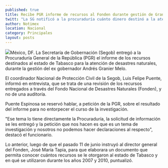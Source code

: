 ```yaml
---
published: true
title: Recibe PGR informe de recursos al Fonden durante gestión de Granier
twitt: "La SG notificó a la procuraduría cuánto dinero destinó a la atención de desastres, como parte de la investigación que se le sigue al ex gobernador."
author: Notimex
location: Nacional
category: Principales
layout: posts
---
```


![](http://i.imgur.com/100EqDlm.jpg)México, DF. La Secretaría de Gobernación (Segob) entregó a la Procuraduría General de la República (PGR) el informe de los recursos destinados al estado de Tabasco para la atención de desastres naturales, durante la gestión del ex gobernador Andrés Granier Melo.

El coordinador Nacional de Protección Civil de la Segob, Luis Felipe Puente, informó en entrevista, que se trata de una revisión de los recursos entregados a través del Fondo Nacional de Desastres Naturales (Fonden), y no de una auditoría.

Puente Espinosa se reservó hablar, a petición de la PGR, sobre el resultado del informe para no entorpecer el curso de la investigación.

"Ese tema lo tiene directamente la Procuraduría, la solicitud de información se les entregó y la petición que nos hacen es que es un tema de investigación y nosotros no podemos hacer declaraciones al respecto", destacó el funcionario.

Lo anterior, luego de que el pasado 11 de junio instruyó al director general del Fonden, José María Tapia, para que elaborara un documento que permita conocer cuántos recursos se le otorgaron al estado de Tabasco y en qué se utilizaron durante los años 2007 y 2010, puntualizó.
